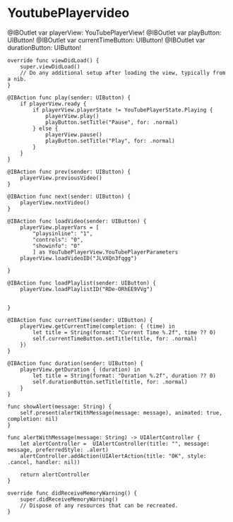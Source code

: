 # YoutubePlayervideo

 @IBOutlet var playerView: YouTubePlayerView!
    @IBOutlet var playButton: UIButton!
    @IBOutlet var currentTimeButton: UIButton!
    @IBOutlet var durationButton: UIButton!
    
    override func viewDidLoad() {
        super.viewDidLoad()
        // Do any additional setup after loading the view, typically from a nib.
    }

    @IBAction func play(sender: UIButton) {
        if playerView.ready {
            if playerView.playerState != YouTubePlayerState.Playing {
                playerView.play()
                playButton.setTitle("Pause", for: .normal)
            } else {
                playerView.pause()
                playButton.setTitle("Play", for: .normal)
            }
        }
    }

    @IBAction func prev(sender: UIButton) {
        playerView.previousVideo()
    }

    @IBAction func next(sender: UIButton) {
        playerView.nextVideo()
    }

    @IBAction func loadVideo(sender: UIButton) {
        playerView.playerVars = [
            "playsinline": "1",
            "controls": "0",
            "showinfo": "0"
            ] as YouTubePlayerView.YouTubePlayerParameters
        playerView.loadVideoID("JLVXQn3fqgg")

    }

    @IBAction func loadPlaylist(sender: UIButton) {
        playerView.loadPlaylistID("RDe-ORhEE9VVg")
     

    }
    
    @IBAction func currentTime(sender: UIButton) {
        playerView.getCurrentTime(completion: { (time) in
            let title = String(format: "Current Time %.2f", time ?? 0)
            self.currentTimeButton.setTitle(title, for: .normal)
        })
    }
    
    @IBAction func duration(sender: UIButton) {
        playerView.getDuration { (duration) in
            let title = String(format: "Duration %.2f", duration ?? 0)
            self.durationButton.setTitle(title, for: .normal)
        }
    }

    func showAlert(message: String) {
        self.present(alertWithMessage(message: message), animated: true, completion: nil)
    }

    func alertWithMessage(message: String) -> UIAlertController {
        let alertController =  UIAlertController(title: "", message: message, preferredStyle: .alert)
        alertController.addAction(UIAlertAction(title: "OK", style: .cancel, handler: nil))

        return alertController
    }

    override func didReceiveMemoryWarning() {
        super.didReceiveMemoryWarning()
        // Dispose of any resources that can be recreated.
    }

